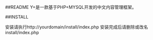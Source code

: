 ##README
Y+是一款基于PHP+MYSQL开发的中文内容管理框架。

##INSTALL

安装请执行http://yourdomain/install/index.php
安装完成后请删除或改名install/index.php
